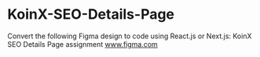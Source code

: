 # KoinX-SEO-Details-Page
Convert the following Figma design to code using React.js or Next.js: KoinX SEO Details Page assignment www.figma.com 
